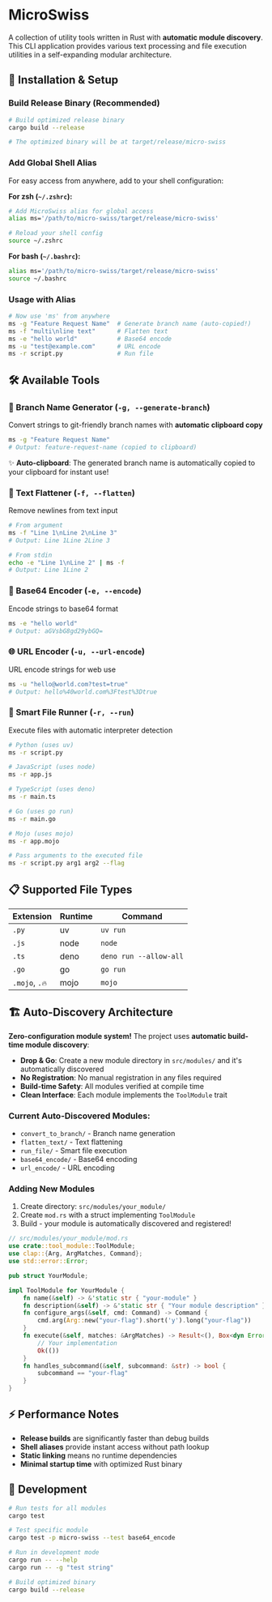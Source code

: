 # MicroSwiss

A collection of utility tools written in Rust with **automatic module discovery**. This CLI application provides various text processing and file execution utilities in a self-expanding modular architecture.

## 🚀 Installation & Setup

### Build Release Binary (Recommended)

```bash
# Build optimized release binary
cargo build --release

# The optimized binary will be at target/release/micro-swiss
```

### Add Global Shell Alias

For easy access from anywhere, add to your shell configuration:

**For zsh (`~/.zshrc`):**

```bash
# Add MicroSwiss alias for global access
alias ms='/path/to/micro-swiss/target/release/micro-swiss'

# Reload your shell config
source ~/.zshrc
```

**For bash (`~/.bashrc`):**

```bash
alias ms='/path/to/micro-swiss/target/release/micro-swiss'
source ~/.bashrc
```

### Usage with Alias

```bash
# Now use 'ms' from anywhere
ms -g "Feature Request Name"  # Generate branch name (auto-copied!)
ms -f "multi\nline text"      # Flatten text
ms -e "hello world"           # Base64 encode
ms -u "test@example.com"      # URL encode
ms -r script.py               # Run file
```

## 🛠️ Available Tools

### 🌿 Branch Name Generator (`-g, --generate-branch`)

Convert strings to git-friendly branch names with **automatic clipboard copy**

```bash
ms -g "Feature Request Name"
# Output: feature-request-name (copied to clipboard)
```

✨ **Auto-clipboard**: The generated branch name is automatically copied to your clipboard for instant use!

### 📝 Text Flattener (`-f, --flatten`)

Remove newlines from text input

```bash
# From argument
ms -f "Line 1\nLine 2\nLine 3"
# Output: Line 1Line 2Line 3

# From stdin
echo -e "Line 1\nLine 2" | ms -f
# Output: Line 1Line 2
```

### 🔐 Base64 Encoder (`-e, --encode`)

Encode strings to base64 format

```bash
ms -e "hello world"
# Output: aGVsbG8gd29ybGQ=
```

### 🌐 URL Encoder (`-u, --url-encode`)

URL encode strings for web use

```bash
ms -u "hello@world.com?test=true"
# Output: hello%40world.com%3Ftest%3Dtrue
```

### 🚀 Smart File Runner (`-r, --run`)

Execute files with automatic interpreter detection

```bash
# Python (uses uv)
ms -r script.py

# JavaScript (uses node)
ms -r app.js

# TypeScript (uses deno)
ms -r main.ts

# Go (uses go run)
ms -r main.go

# Mojo (uses mojo)
ms -r app.mojo

# Pass arguments to the executed file
ms -r script.py arg1 arg2 --flag
```

## 📋 Supported File Types

| Extension      | Runtime | Command                |
| -------------- | ------- | ---------------------- |
| `.py`          | uv      | `uv run`               |
| `.js`          | node    | `node`                 |
| `.ts`          | deno    | `deno run --allow-all` |
| `.go`          | go      | `go run`               |
| `.mojo`, `.🔥` | mojo    | `mojo`                 |

## 🏗️ Auto-Discovery Architecture

**Zero-configuration module system!** The project uses **automatic build-time module discovery**:

- **Drop & Go**: Create a new module directory in `src/modules/` and it's automatically discovered
- **No Registration**: No manual registration in any files required
- **Build-time Safety**: All modules verified at compile time
- **Clean Interface**: Each module implements the `ToolModule` trait

### Current Auto-Discovered Modules:

- `convert_to_branch/` - Branch name generation
- `flatten_text/` - Text flattening
- `run_file/` - Smart file execution
- `base64_encode/` - Base64 encoding
- `url_encode/` - URL encoding

### Adding New Modules

1. Create directory: `src/modules/your_module/`
2. Create `mod.rs` with a struct implementing `ToolModule`
3. Build - your module is automatically discovered and registered!

```rust
// src/modules/your_module/mod.rs
use crate::tool_module::ToolModule;
use clap::{Arg, ArgMatches, Command};
use std::error::Error;

pub struct YourModule;

impl ToolModule for YourModule {
    fn name(&self) -> &'static str { "your-module" }
    fn description(&self) -> &'static str { "Your module description" }
    fn configure_args(&self, cmd: Command) -> Command {
        cmd.arg(Arg::new("your-flag").short('y').long("your-flag"))
    }
    fn execute(&self, matches: &ArgMatches) -> Result<(), Box<dyn Error>> {
        // Your implementation
        Ok(())
    }
    fn handles_subcommand(&self, subcommand: &str) -> bool {
        subcommand == "your-flag"
    }
}
```

## ⚡ Performance Notes

- **Release builds** are significantly faster than debug builds
- **Shell aliases** provide instant access without path lookup
- **Static linking** means no runtime dependencies
- **Minimal startup time** with optimized Rust binary

## 🧪 Development

```bash
# Run tests for all modules
cargo test

# Test specific module
cargo test -p micro-swiss --test base64_encode

# Run in development mode
cargo run -- --help
cargo run -- -g "test string"

# Build optimized binary
cargo build --release
```
